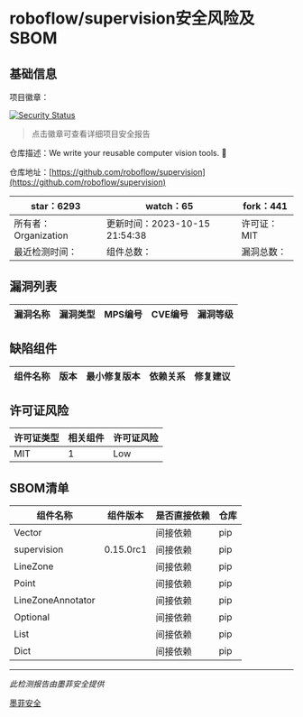 # roboflow/supervision安全风险及SBOM

## 基础信息

项目徽章：

[![Security Status](https://www.murphysec.com/platform3/v31/badge/1713623689731031040.svg)](https://www.murphysec.com/console/report/1691876305259089920/1713623689731031040)

> 点击徽章可查看详细项目安全报告

仓库描述：We write your reusable computer vision tools. 💜

仓库地址：[https://github.com/roboflow/supervision](https://github.com/roboflow/supervision)

| star：6293 | watch：65 | fork：441 |
| ----------- | -------------- | ------------ |
| 所有者：Organization | 更新时间：2023-10-15 21:54:38 | 许可证：MIT |
| 最近检测时间： | 组件总数： | 漏洞总数： |




## 漏洞列表

| 漏洞名称 | 漏洞类型 | MPS编号 | CVE编号 | 漏洞等级 |
| ------- | ------ | ------- | ------ | ----- |





## 缺陷组件

| 组件名称 | 版本 | 最小修复版本 | 依赖关系 | 修复建议 |
| -------- | ---- | ------------ | -------- | -------- |





## 许可证风险

| 许可证类型 | 相关组件 | 许可证风险 |
| ---------- | -------- | ---------- |
|MIT|1|Low|




## SBOM清单

| 组件名称 | 组件版本 | 是否直接依赖 | 仓库 |
| -------- | -------- | ------------ | ---- |
|Vector||间接依赖|pip|
|supervision|0.15.0rc1|间接依赖|pip|
|LineZone||间接依赖|pip|
|Point||间接依赖|pip|
|LineZoneAnnotator||间接依赖|pip|
|Optional||间接依赖|pip|
|List||间接依赖|pip|
|Dict||间接依赖|pip|


------

*此检测报告由墨菲安全提供*

[墨菲安全](www.murphysec.com)